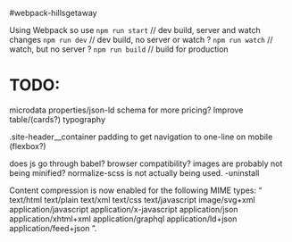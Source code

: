 #webpack-hillsgetaway

Using Webpack so use
`npm run start` // dev build, server and watch changes
`npm run dev`  // dev build, no server or watch ?
`npm run watch`  // watch, but no server ?
`npm run build`  // build for production


# TODO:
microdata properties/json-ld schema for more pricing?
Improve table/(cards?) typography
<!-- Map route via hahndorf OR via Stirling - can't do if coming from Strath or Melbourne -->
.site-header__container padding to get navigation to one-line on mobile (flexbox?)
<!-- add css auto-prefixer? browser testing (browserling IE11) -->
does js go through babel? browser compatibility?
images are probably not being minified?
normalize-scss is not actually being used. -uninstall
<!-- upload / go live. -->
<!-- commit to a repository -->


Content compression is now enabled for the following MIME types: “
    text/html
    text/plain
    text/xml
    text/css
    text/javascript
    image/svg+xml
    application/javascript
    application/x-javascript
    application/json
    application/xhtml+xml
    application/graphql
    application/ld+json
    application/feed+json
”.